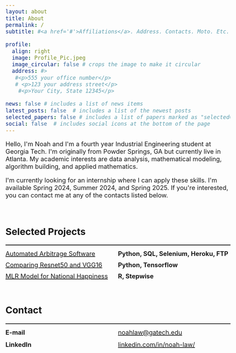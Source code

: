 ```yaml
---
layout: about
title: About
permalink: /
subtitle: #<a href='#'>Affiliations</a>. Address. Contacts. Moto. Etc.

profile:
  align: right
  image: Profile_Pic.jpeg
  image_circular: false # crops the image to make it circular
  address: #>
   #<p>555 your office number</p>
   # <p>123 your address street</p>
    #<p>Your City, State 12345</p>

news: false # includes a list of news items
latest_posts: false  # includes a list of the newest posts
selected_papers: false # includes a list of papers marked as "selected={true}"
social: false  # includes social icons at the bottom of the page
---
```

<html>
<head>
<style>
    body {
        font-size: 20px;
    }
</style>
</head>
<body>

<p>Hello, I'm Noah and I'm a fourth year Industrial Engineering student at Georgia Tech.
I'm originally from Powder Springs, GA but currently live in Atlanta. My academic interests are 
data analysis, mathematical modeling, algorithm building, and applied mathematics.</p>

<p>I'm currently looking for an internship where I can apply these skills. I'm available Spring 2024,
Summer 2024, and Spring 2025. If you're interested, you can contact me at any of the contacts listed below.</p>
<br>
</body>
</html>

<style>
    .project-container {
        font-size: 20px;
        margin-bottom: 12px; /* Adjust vertical spacing between items */
        display: flex;
        justify-content: space-between;
    }
.heading-bar {
        width: 100%;
        height: 2px;
        background-color: black;
        margin-top: 2px;
        margin-bottom: 15px

    }
    .project-name {
        width: 50%; /* Adjust the width as needed */
    }

    .project-technologies {
        width: 50%; /* Adjust the width as needed */
        text-align: left;
    }
</style>
<h2>Selected Projects</h2>
<div class="heading-bar"></div>
<div class="project-container">
    <div class="project-name">
        <a href="/NoahLaw.github.io/projects/1_project/">Automated Arbitrage Software</a>
    </div>
    <div class="project-technologies">
        <strong>Python, SQL, Selenium, Heroku, FTP</strong>
    </div>
</div>

<div class="project-container">
    <div class="project-name">
        <a href="/NoahLaw.github.io/projects/2_project/">Comparing Resnet50 and VGG16</a>
    </div>
    <div class="project-technologies">
        <strong>Python, Tensorflow</strong>
    </div>
</div>

<div class="project-container">
    <div class="project-name">
        <a href="/NoahLaw.github.io/projects/3_project/">MLR Model for National Happiness</a>
    </div>
    <div class="project-technologies">
        <strong>R, Stepwise</strong>
    </div>
</div>
<br>
<style>
    .contact-container {
        font-size: 20px;
        margin-bottom: 15px; /* Adjust vertical spacing between items */
        display: flex;
        justify-content: space-between;
    }

    .heading-bar {
        width: 100%;
        height: 2px;
        background-color: black;
        margin-top: 2px;
        margin-bottom: 15px;
    }

    .contact-name {
        width: 50%; /* Adjust the width as needed */
    }

    .contact-info {
        width: 50%; /* Adjust the width as needed */
        text-align: left;
    }
</style>


<h2>Contact</h2>
<div class="heading-bar"></div>

<div class="contact-container">
    <div class="contact-name">
        <strong>E-mail</strong>
    </div>
    <div class="contact-info">
        <a href="mailto:noahlaw@gatech.edu">noahlaw@gatech.edu</a>
    </div>
</div>
<div class="contact-container">
    <div class="contact-name">
        <strong>LinkedIn</strong>
    </div>
    <div class="contact-info">
        <a href="https://www.linkedin.com/in/noah-law-751862191/">linkedin.com/in/noah-law/</a>
    </div>
</div>



